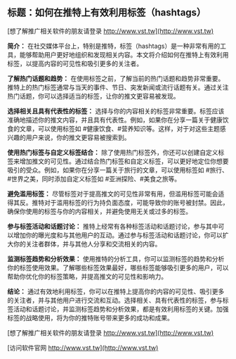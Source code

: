 ## **标题：如何在推特上有效利用标签（hashtags）**

[想了解推广相关软件的朋友请登录 http://www.vst.tw](http://www.vst.tw)

**简介：**
在社交媒体平台上，特别是推特，标签（hashtags）是一种非常有用的工具，能够帮助用户更好地组织和发现相关内容。本文将介绍如何在推特上有效利用标签，以提高内容的可见性和吸引更多的关注者。

**了解热门话题和趋势：**
在使用标签之前，了解当前的热门话题和趋势非常重要。推特上的热门标签通常与当天的事件、节日、突发新闻或流行话题有关。通过关注热门话题，你可以选择适当的标签，让你的推文更容易被发现。

**选择相关且具有代表性的标签：**
选择与你的内容相关的标签非常重要。标签应该准确地描述你的推文内容，并且具有代表性。例如，如果你在分享一篇关于健康饮食的文章，可以使用标签如 #健康饮食、#营养知识等。这样，对于对这些主题感兴趣的用户来说，你的推文更容易被搜索到。

**使用热门标签与自定义标签结合：**
除了使用热门标签外，你还可以创建自定义标签来增加推文的可见性。通过结合热门标签和自定义标签，可以更好地定位你想要吸引的受众。例如，如果你在分享一篇关于旅行的文章，可以使用标签如 #旅行、#世界之美，同时添加自定义标签如 #亚洲探险、#美食之旅等。

**避免滥用标签：**
尽管标签对于提高推文的可见性非常有用，但滥用标签可能会适得其反。推特对于滥用标签的行为持负面态度，可能导致你的账号被封禁。因此，确保你使用的标签与你的内容相关，并避免使用无关或过多的标签。

**参与标签活动和话题讨论：**
推特上经常有各种标签活动和话题讨论，参与其中可以增加你的曝光度和与其他用户的互动。通过参与标签活动和话题讨论，你可以扩大你的关注者群体，并与其他人分享和交流相关的内容。

**监测标签趋势和分析效果：**
使用推特的分析工具，你可以监测标签的趋势和分析你的标签使用效果。了解哪些标签效果最好，哪些标签能够吸引更多的用户，可以帮助你优化你的标签策略，并提高推文的可见性和影响力。

**结论：**
通过有效地利用标签，你可以在推特上提高你的内容的可见性、吸引更多的关注者，并与其他用户进行交流和互动。选择相关、具有代表性的标签，参与标签活动和话题讨论，并监测标签趋势和分析效果，都是有效利用标签的关键。加强标签的战略使用，将为你的推特账号带来更多的成功和成果。

[想了解推广相关软件的朋友请登录 http://www.vst.tw](http://www.vst.tw)


[访问软件官网 http://www.vst.tw](http://www.vst.tw)
